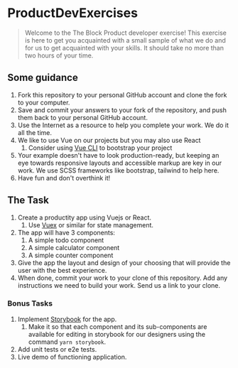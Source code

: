 # ProductDevExercises
> Welcome to the The Block Product developer exercise! This exercise is here to get you acquainted with a small sample of what we do and for us to get acquainted with your skills. It should take no more than two hours of your time.


## Some guidance

1) Fork this repository to your personal GitHub account and clone the fork to your computer.
2) Save and commit your answers to your fork of the repository, and push them back to your personal GitHub account.
3) Use the Internet as a resource to help you complete your work. We do it all the time.
4) We like to use Vue on our projects but you may also use React 
   1) Consider using [Vue CLI](https://cli.vuejs.org/) to bootstrap your project
6) Your example doesn't have to look production-ready, but keeping an eye towards responsive layouts and accessible markup are key in our work. We use SCSS frameworks like bootstrap, tailwind to help here.
8) Have fun and don't overthink it!


## The Task

1) Create a productity app using Vuejs or React.
   1) Use [Vuex](https://vuex.vuejs.org/) or similar for state management.
2) The app will have 3 components:
   1) A simple todo component
   1) A simple calculator component
   1) A simple counter component
3) Give the app the layout and design of your choosing that will provide the user with the best experience.
4) When done, commit your work to your clone of this repository. Add any instructions we need to build your work. Send us a link to your clone.

### Bonus Tasks

1) Implement [Storybook](https://storybook.js.org/docs/vue/get-started/introduction) for the app.
   1) Make it so that each component and its sub-components are available for editing in storybook for our designers using the command `yarn storybook`.
2) Add unit tests or e2e tests.
3) Live demo of functioning application.
